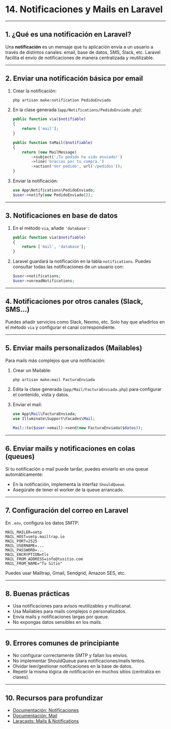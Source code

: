 # 14. Notificaciones y Mails en Laravel

---

## 1. ¿Qué es una notificación en Laravel?

Una **notificación** es un mensaje que tu aplicación envía a un usuario a través de distintos canales: email, base de datos, SMS, Slack, etc. Laravel facilita el envío de notificaciones de manera centralizada y reutilizable.

---

## 2. Enviar una notificación básica por email

1. Crear la notificación:

   ```bash
   php artisan make:notification PedidoEnviado
   ```
2. En la clase generada (`app/Notifications/PedidoEnviado.php`):

   ```php
   public function via($notifiable)
   {
       return ['mail'];
   }

   public function toMail($notifiable)
   {
       return (new MailMessage)
           ->subject('¡Tu pedido ha sido enviado!')
           ->line('Gracias por tu compra.')
           ->action('Ver pedido', url('/pedidos'));
   }
   ```
3. Enviar la notificación:

   ```php
   use App\Notifications\PedidoEnviado;
   $user->notify(new PedidoEnviado());
   ```

---

## 3. Notificaciones en base de datos

1. En el método `via`, añade `'database'`:

   ```php
   public function via($notifiable)
   {
       return ['mail', 'database'];
   }
   ```
2. Laravel guardará la notificación en la tabla `notifications`. Puedes consultar todas las notificaciones de un usuario con:

   ```php
   $user->notifications;
   $user->unreadNotifications;
   ```

---

## 4. Notificaciones por otros canales (Slack, SMS...)

Puedes añadir servicios como Slack, Nexmo, etc. Solo hay que añadirlos en el método `via` y configurar el canal correspondiente.

---

## 5. Enviar mails personalizados (Mailables)

Para mails más complejos que una notificación:

1. Crear un Mailable:

   ```bash
   php artisan make:mail FacturaEnviada
   ```
2. Edita la clase generada (`app/Mail/FacturaEnviada.php`) para configurar el contenido, vista y datos.
3. Enviar el mail:

   ```php
   use App\Mail\FacturaEnviada;
   use Illuminate\Support\Facades\Mail;

   Mail::to($user->email)->send(new FacturaEnviada($datos));
   ```

---

## 6. Enviar mails y notificaciones en colas (queues)

Si tu notificación o mail puede tardar, puedes enviarlo en una queue automáticamente:

* En la notificación, implementa la interfaz `ShouldQueue`.
* Asegúrate de tener el worker de la queue arrancado.

---

## 7. Configuración del correo en Laravel

En `.env`, configura los datos SMTP:

```
MAIL_MAILER=smtp
MAIL_HOST=smtp.mailtrap.io
MAIL_PORT=2525
MAIL_USERNAME=...
MAIL_PASSWORD=...
MAIL_ENCRYPTION=tls
MAIL_FROM_ADDRESS=info@tusitio.com
MAIL_FROM_NAME="Tu Sitio"
```

Puedes usar Mailtrap, Gmail, Sendgrid, Amazon SES, etc.

---

## 8. Buenas prácticas

* Usa notificaciones para avisos reutilizables y multicanal.
* Usa Mailables para mails complejos o personalizados.
* Envía mails y notificaciones largas por queue.
* No expongas datos sensibles en los mails.

---

## 9. Errores comunes de principiante

* No configurar correctamente SMTP y fallan los envíos.
* No implementar ShouldQueue para notificaciones/mails lentos.
* Olvidar leer/gestionar notificaciones en la base de datos.
* Repetir la misma lógica de notificación en muchos sitios (centraliza en clases).

---

## 10. Recursos para profundizar

* [Documentación: Notificaciones](https://laravel.com/docs/notifications)
* [Documentación: Mail](https://laravel.com/docs/mail)
* [Laracasts: Mails & Notifications](https://laracasts.com/series/laravel-8-from-scratch/episodes/25)